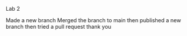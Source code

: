 Lab 2

Made a new branch
Merged the branch to main
then published a new branch
then tried a pull request
thank you

